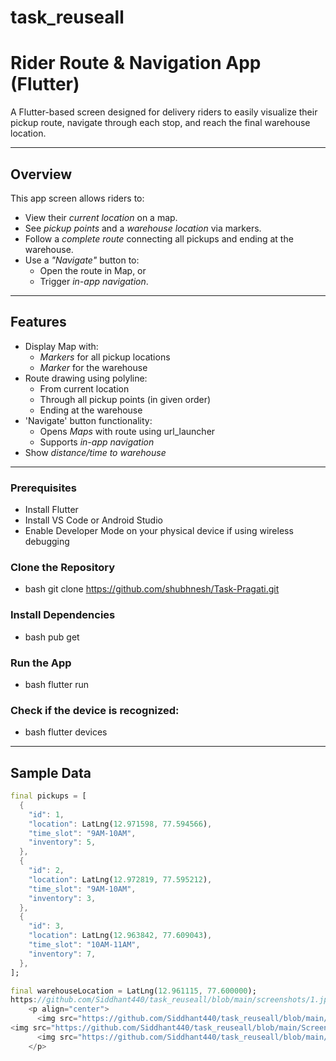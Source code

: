 # task_reuseall 
# Rider Route & Navigation App (Flutter)

A Flutter-based screen designed for delivery riders to easily visualize their pickup route, navigate through each stop, and reach the final warehouse location.

---

## Overview

This app screen allows riders to:
- View their *current location* on a map.
- See *pickup points* and a *warehouse location* via markers.
- Follow a *complete route* connecting all pickups and ending at the warehouse.
- Use a *"Navigate"* button to:
  - Open the route in Map, or
  - Trigger *in-app navigation*.

---

## Features

- Display Map with:
  - *Markers* for all pickup locations
  - *Marker* for the warehouse
- Route drawing using polyline:
  - From current location
  - Through all pickup points (in given order)
  - Ending at the warehouse
- 'Navigate' button functionality:
  - Opens *Maps* with route using url_launcher
  - Supports *in-app navigation*
- Show *distance/time to warehouse*

---

### Prerequisites
- Install Flutter
- Install VS Code or Android Studio
- Enable Developer Mode on your physical device if using wireless debugging

### Clone the Repository
- bash
  git clone https://github.com/shubhnesh/Task-Pragati.git

### Install Dependencies
- bash
  pub get

### Run the App
- bash
  flutter run

### Check if the device is recognized:
- bash
  flutter devices

---

## Sample Data

```dart
final pickups = [
  {
    "id": 1,
    "location": LatLng(12.971598, 77.594566),
    "time_slot": "9AM-10AM",
    "inventory": 5,
  },
  {
    "id": 2,
    "location": LatLng(12.972819, 77.595212),
    "time_slot": "9AM-10AM",
    "inventory": 3,
  },
  {
    "id": 3,
    "location": LatLng(12.963842, 77.609043),
    "time_slot": "10AM-11AM",
    "inventory": 7,
  },
];

final warehouseLocation = LatLng(12.961115, 77.600000);
https://github.com/Siddhant440/task_reuseall/blob/main/screenshots/1.jpg
    <p align="center">
      <img src="https://github.com/Siddhant440/task_reuseall/blob/main/Screenshots/2.jpg" width="250" style="margin-right: 20px">
<img src="https://github.com/Siddhant440/task_reuseall/blob/main/Screenshots/3.jpg" width="250" style="margin-right: 20px">
      <img src="https://github.com/Siddhant440/task_reuseall/blob/main/Screenshots/4.jpg" width="250" style="margin-right: 20px">
    </p>
